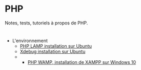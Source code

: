 # PHP
Notes, tests, tutoriels à propos de PHP.
#
- L'environnement
  - [PHP LAMP installation sur Ubuntu](https://github.com/creadev-ninja/PHP/blob/master/lamp-install-ubuntu/creadev-lamp-ubuntu.md)
  - [Xdebug installation sur Ubuntu](https://github.com/creadev-ninja/PHP/blob/master/xdebug-install-ubuntu/creadev-xdebug-ubuntu.md)
  -  - [PHP WAMP, installation de XAMPP sur Windows 10](https://github.com/creadev-ninja/PHP/blob/master/xampp-install-windows-10/creadev-xampp-windows-10.md)

